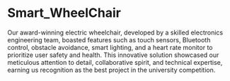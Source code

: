 # Smart_WheelChair

Our award-winning electric wheelchair, developed by a skilled electronics engineering team, boasted features such as touch sensors, Bluetooth control, obstacle avoidance, smart lighting, and a heart rate monitor to prioritize user safety and health. This innovative solution showcased our meticulous attention to detail, collaborative spirit, and technical expertise, earning us recognition as the best project in the university competition.
